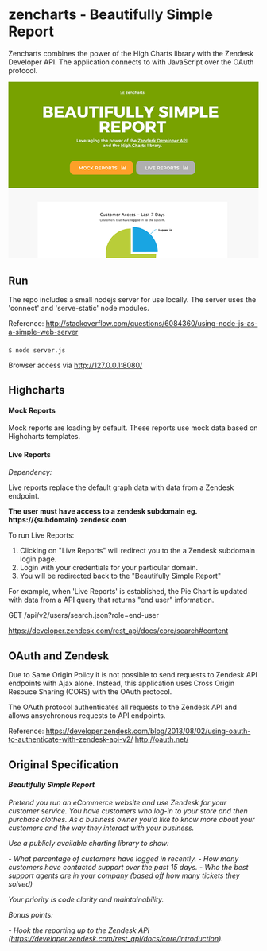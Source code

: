 # zencharts - Beautifully Simple Report

Zencharts combines the power of the High Charts library with the Zendesk Developer API. The application connects to with JavaScript over the OAuth protocol. 

![Alt text](/images/zencharts-screenshot.png?raw=true "zencharts")

## Run

The repo includes a small nodejs server for use locally. The server uses the 'connect' and 'serve-static' node modules. 

Reference: http://stackoverflow.com/questions/6084360/using-node-js-as-a-simple-web-server

#### 
    $ node server.js

Browser access via http://127.0.0.1:8080/

## Highcharts

#### Mock Reports

Mock reports are loading by default. These reports use mock data based on Highcharts templates.

#### Live Reports

*Dependency:*

Live reports replace the default graph data with data from a Zendesk endpoint. 

**The user must have access to a zendesk subdomain eg. https://{subdomain}.zendesk.com**

To run Live Reports:

1. Clicking on "Live Reports" will redirect you to the a Zendesk subdomain login page.
2. Login with your credentials for your particular domain.
3. You will be redirected back to the "Beautifully Simple Report" 

For example, when 'Live Reports' is established, the Pie Chart is updated with data from a API query that returns "end user" information.

GET /api/v2/users/search.json?role=end-user

https://developer.zendesk.com/rest_api/docs/core/search#content

## OAuth and Zendesk

Due to Same Origin Policy it is not possible to send requests to Zendesk API endpoints with Ajax alone. Instead, this application uses Cross Origin Resouce Sharing (CORS) with the OAuth protocol.

The OAuth protocol authenticates all requests to the Zendesk API and allows ansychronous requests to API endpoints.

Reference:
https://developer.zendesk.com/blog/2013/08/02/using-oauth-to-authenticate-with-zendesk-api-v2/
http://oauth.net/


## Original Specification

#### _Beautifully Simple Report_

_Pretend you run an eCommerce website and use Zendesk for your customer service.
You have customers who log-in to your store and then purchase clothes. 
As a business owner you’d like to know more about your customers and the way they interact with your business._

_Use a publicly available charting library to show:_

_- What percentage of customers have logged in recently._
_- How many customers have contacted support over the past 15 days._
_- Who the best support agents are in your company (based off how many tickets they solved)_

_Your priority is code clarity and maintainability._

_Bonus points:_

_- Hook the reporting up to the Zendesk API (https://developer.zendesk.com/rest_api/docs/core/introduction)._